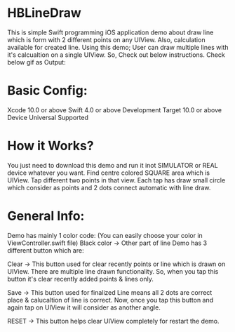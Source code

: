 # HBLineDraw

This is simple Swift programming iOS application demo about draw line which is form with 2 different points on any UIView.
Also, calculation available for created line.
Using this demo; User can draw multiple lines with it's calcualtion on a single UIView.
So, Check out below instructions. Check below gif as Output:

# Basic Config:
Xcode 10.0 or above
Swift 4.0 or above
Development Target 10.0 or above
Device Universal Supported

# How it Works?
You just need to download this demo and run it inot SIMULATOR or REAL device whatever you want. Find centre colored SQUARE area which is UIView.
Tap different two points in that view. Each tap has draw small circle which consider as points and 2 dots connect automatic with line draw.

# General Info:
Demo has mainly 1 color code: (You can easily choose your color in ViewController.swift file)
Black color -> Other part of line
Demo has 3 different button which are:

Clear -> This button used for clear recently points or line which is drawn on UIView. There are multiple line drawn functionality. So, when you tap this button it's clear recently added points & lines only.

Save -> This button used for finalized Line means all 2 dots are correct place & calucaltion of line is correct. Now, once you tap this button and again tap on UIView it will consider as another angle.

RESET -> This button helps clear UIView completely for restart the demo.
